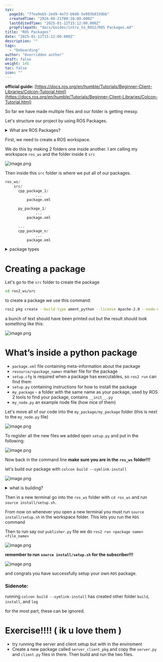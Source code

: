 ```yaml
---
sys:
  pageId: "7fea9eb5-2ed9-4e73-b6d6-5e093b833dbb"
  createdTime: "2024-08-21T00:28:00.000Z"
  lastEditedTime: "2025-01-12T15:12:00.000Z"
  propFilepath: "docs/Guides/intro_to_ROS2/ROS Packages.md"
title: "ROS Packages"
date: "2025-01-12T15:12:00.000Z"
description: ""
tags:
  - "Onboarding"
author: "Overridden author"
draft: false
weight: 145
toc: false
icon: ""
---
```


**official guide:** [https://docs.ros.org/en/humble/Tutorials/Beginner-Client-Libraries/Colcon-Tutorial.html](https://docs.ros.org/en/humble/Tutorials/Beginner-Client-Libraries/Colcon-Tutorial.html)

So far we have made multiple files and our folder is getting messy.

Let's structure our project by using ROS Packages.

<details>

<summary>What are ROS Packages?</summary>

ROS Packages are, as the name implies, packages of code that are highly sharable between ROS developers.

They consist of a folder, `package.xml` file, and source code

```python
      cpp_package_1/
		      ... imagine much code files here ..
          package.xml
```

</details>

First, we need to create a ROS workspace.

We do this by making 2 folders one inside another. I am calling my workspace `ros_ws` and the folder inside it `src`

![image.png](https://prod-files-secure.s3.us-west-2.amazonaws.com/d518164a-d88e-44d1-a4ee-3adb3bd8bce0/70706947-fd18-4537-a67b-e12946812d31/image.png?X-Amz-Algorithm=AWS4-HMAC-SHA256&X-Amz-Content-Sha256=UNSIGNED-PAYLOAD&X-Amz-Credential=ASIAZI2LB4662NZZCI4F%2F20250504%2Fus-west-2%2Fs3%2Faws4_request&X-Amz-Date=20250504T181006Z&X-Amz-Expires=3600&X-Amz-Security-Token=IQoJb3JpZ2luX2VjEHEaCXVzLXdlc3QtMiJFMEMCHyUTCgLlKGWAfvLC9yGHa8JLs9IYx9iYczUz7fufrTwCIAfxj38ndKcfpUjQdDw8lvucno%2BnzlwKUeQ424LHAWOoKv8DCBoQABoMNjM3NDIzMTgzODA1IgxT5ZhzXBcja%2F3S4SQq3AN9mrHmzm86Vgt99cw61OKZspGIYv5%2B35LfXOTnLORiRVmKrWYKV0t5kl%2F3h3mDPJ47yYAw4lLtkVttkkEKxLBbKWdH99pTY%2F3ZH0pQBZ5Z9h0QOMa0INiWosG8qo%2FcECpJwyioSpcEkN0ZxDJcfEjQjBH6uaQTpvxaeUoB4Ig9nqVO1xrG10qeBw2bNXAQt4i6%2FJGCxQ6p73EEduGpEoXfo0E76%2FFacVdDsDWQEtLYAL4qN3JTTqVC9Pw2ECxnC7%2B29PLgtbLBH5CyQNgfxAABZI%2BB30ykTJfpeHUpqs6eUXR49W3ucEKyk7grB%2FueXNN9ns2GitAVqgLfqj38JyKXYGcFrwvA%2BsT4XQ54UdD6jaSk3LqDuMbpt0EDFhlV9G6ECLxCAAQ78yQ4LGeh3hBEMebHZePSkRTpqnlTTHwqxTq%2Fab1fz0YMqvEg5rnDqP5j666yrOy1QLapzFw1RkW6tshovvnwpSp8oGYwymQaAfX7d3xJ6mcdMDRpMWA0gKRN%2Fncywj1G%2BpQl8VNCCRgIkNdmdrFIBmk6tiD969TwADnvLdg%2BAQiZnpcVu%2F%2BZ7tdpfWWJCBqzlToDorsGTvlZHuXryCq99aQq3OyWHTXLBn6VzXHjwPtV3OD8STCqu97ABjqnAbGZCyPUJR7bdqScDI%2FlXYS1WsXISYz94m6zA9PGvN7YzF%2BuWDXVNJZCvkRoimFNx%2BMi7Snxmmsk%2BDclu3fwsyVeEXre%2BgRVf8sV05H1YlNSNkkxqYmU09E2Nal4zdVFSHKSH6o%2B%2BW2dVuK43qxf8kIiyva0F6VFeYZFY1uKnCiQgnbvHmgj5IGY01%2Bg0a2ZrcZTpFJ1NqFhItvmwyzSBzJqDj0pah5N&X-Amz-Signature=4fb0d3c2de8b95dda136fdce699a2c5ea81c4f96d7a6d27ffc3f8ffd820a3cb1&X-Amz-SignedHeaders=host&x-id=GetObject)

Then inside this `src` folder is where we put all of our packages.

```python
ros_ws/
    src/
      cpp_package_1/
		      ...
          package.xml

      py_package_1/
		      ...
          package.xml

      ...
      cpp_package_n/
		      ...
          package.xml

```

<details>

<summary>package types</summary>

packages can be either `C++` or python.

the intern file structure is different for each but for this guide we will stick to creating python packages

</details>

# Creating a package

Let's go to the `src` folder to create the package

```bash
cd ros2_ws/src
```

to create a package we use this command:

```bash
ros2 pkg create --build-type ament_python --license Apache-2.0 --node-name my_node my_package
```

a bunch of text should have been printed out but the result should look something like this:

![image.png](https://prod-files-secure.s3.us-west-2.amazonaws.com/d518164a-d88e-44d1-a4ee-3adb3bd8bce0/e6cf1e3f-8512-4a3e-b131-079f800bf3e8/image.png?X-Amz-Algorithm=AWS4-HMAC-SHA256&X-Amz-Content-Sha256=UNSIGNED-PAYLOAD&X-Amz-Credential=ASIAZI2LB4662NZZCI4F%2F20250504%2Fus-west-2%2Fs3%2Faws4_request&X-Amz-Date=20250504T181006Z&X-Amz-Expires=3600&X-Amz-Security-Token=IQoJb3JpZ2luX2VjEHEaCXVzLXdlc3QtMiJFMEMCHyUTCgLlKGWAfvLC9yGHa8JLs9IYx9iYczUz7fufrTwCIAfxj38ndKcfpUjQdDw8lvucno%2BnzlwKUeQ424LHAWOoKv8DCBoQABoMNjM3NDIzMTgzODA1IgxT5ZhzXBcja%2F3S4SQq3AN9mrHmzm86Vgt99cw61OKZspGIYv5%2B35LfXOTnLORiRVmKrWYKV0t5kl%2F3h3mDPJ47yYAw4lLtkVttkkEKxLBbKWdH99pTY%2F3ZH0pQBZ5Z9h0QOMa0INiWosG8qo%2FcECpJwyioSpcEkN0ZxDJcfEjQjBH6uaQTpvxaeUoB4Ig9nqVO1xrG10qeBw2bNXAQt4i6%2FJGCxQ6p73EEduGpEoXfo0E76%2FFacVdDsDWQEtLYAL4qN3JTTqVC9Pw2ECxnC7%2B29PLgtbLBH5CyQNgfxAABZI%2BB30ykTJfpeHUpqs6eUXR49W3ucEKyk7grB%2FueXNN9ns2GitAVqgLfqj38JyKXYGcFrwvA%2BsT4XQ54UdD6jaSk3LqDuMbpt0EDFhlV9G6ECLxCAAQ78yQ4LGeh3hBEMebHZePSkRTpqnlTTHwqxTq%2Fab1fz0YMqvEg5rnDqP5j666yrOy1QLapzFw1RkW6tshovvnwpSp8oGYwymQaAfX7d3xJ6mcdMDRpMWA0gKRN%2Fncywj1G%2BpQl8VNCCRgIkNdmdrFIBmk6tiD969TwADnvLdg%2BAQiZnpcVu%2F%2BZ7tdpfWWJCBqzlToDorsGTvlZHuXryCq99aQq3OyWHTXLBn6VzXHjwPtV3OD8STCqu97ABjqnAbGZCyPUJR7bdqScDI%2FlXYS1WsXISYz94m6zA9PGvN7YzF%2BuWDXVNJZCvkRoimFNx%2BMi7Snxmmsk%2BDclu3fwsyVeEXre%2BgRVf8sV05H1YlNSNkkxqYmU09E2Nal4zdVFSHKSH6o%2B%2BW2dVuK43qxf8kIiyva0F6VFeYZFY1uKnCiQgnbvHmgj5IGY01%2Bg0a2ZrcZTpFJ1NqFhItvmwyzSBzJqDj0pah5N&X-Amz-Signature=a12a56011f3ea6c798f95cc3c2b7b22696f9b1c9bc234b39cead7dd05e672eaa&X-Amz-SignedHeaders=host&x-id=GetObject)

# What’s inside a python package

- `package.xml` file containing meta-information about the package
- `resource/<package_name>` marker file for the package
- `setup.cfg` is required when a package has executables, so `ros2 run` can find them
- `setup.py` containing instructions for how to install the package
- `my_package` - a folder with the same name as your package, used by ROS 2 tools to find your package, contains `__init__.py`
- `my_node.py` an example node file (how nice of them)

Let's move all of our code into the `my_package/my_package` folder (this is next to the `my_node.py` file)

![image.png](https://prod-files-secure.s3.us-west-2.amazonaws.com/d518164a-d88e-44d1-a4ee-3adb3bd8bce0/9ce58f11-0da9-4d3e-b86d-506a9685d378/image.png?X-Amz-Algorithm=AWS4-HMAC-SHA256&X-Amz-Content-Sha256=UNSIGNED-PAYLOAD&X-Amz-Credential=ASIAZI2LB4662NZZCI4F%2F20250504%2Fus-west-2%2Fs3%2Faws4_request&X-Amz-Date=20250504T181006Z&X-Amz-Expires=3600&X-Amz-Security-Token=IQoJb3JpZ2luX2VjEHEaCXVzLXdlc3QtMiJFMEMCHyUTCgLlKGWAfvLC9yGHa8JLs9IYx9iYczUz7fufrTwCIAfxj38ndKcfpUjQdDw8lvucno%2BnzlwKUeQ424LHAWOoKv8DCBoQABoMNjM3NDIzMTgzODA1IgxT5ZhzXBcja%2F3S4SQq3AN9mrHmzm86Vgt99cw61OKZspGIYv5%2B35LfXOTnLORiRVmKrWYKV0t5kl%2F3h3mDPJ47yYAw4lLtkVttkkEKxLBbKWdH99pTY%2F3ZH0pQBZ5Z9h0QOMa0INiWosG8qo%2FcECpJwyioSpcEkN0ZxDJcfEjQjBH6uaQTpvxaeUoB4Ig9nqVO1xrG10qeBw2bNXAQt4i6%2FJGCxQ6p73EEduGpEoXfo0E76%2FFacVdDsDWQEtLYAL4qN3JTTqVC9Pw2ECxnC7%2B29PLgtbLBH5CyQNgfxAABZI%2BB30ykTJfpeHUpqs6eUXR49W3ucEKyk7grB%2FueXNN9ns2GitAVqgLfqj38JyKXYGcFrwvA%2BsT4XQ54UdD6jaSk3LqDuMbpt0EDFhlV9G6ECLxCAAQ78yQ4LGeh3hBEMebHZePSkRTpqnlTTHwqxTq%2Fab1fz0YMqvEg5rnDqP5j666yrOy1QLapzFw1RkW6tshovvnwpSp8oGYwymQaAfX7d3xJ6mcdMDRpMWA0gKRN%2Fncywj1G%2BpQl8VNCCRgIkNdmdrFIBmk6tiD969TwADnvLdg%2BAQiZnpcVu%2F%2BZ7tdpfWWJCBqzlToDorsGTvlZHuXryCq99aQq3OyWHTXLBn6VzXHjwPtV3OD8STCqu97ABjqnAbGZCyPUJR7bdqScDI%2FlXYS1WsXISYz94m6zA9PGvN7YzF%2BuWDXVNJZCvkRoimFNx%2BMi7Snxmmsk%2BDclu3fwsyVeEXre%2BgRVf8sV05H1YlNSNkkxqYmU09E2Nal4zdVFSHKSH6o%2B%2BW2dVuK43qxf8kIiyva0F6VFeYZFY1uKnCiQgnbvHmgj5IGY01%2Bg0a2ZrcZTpFJ1NqFhItvmwyzSBzJqDj0pah5N&X-Amz-Signature=1a8138391a6737ff87219de633079180c50057fd7aaceec82f0e2a02f97ed169&X-Amz-SignedHeaders=host&x-id=GetObject)

To register all the new files we added open `setup.py` and put in the following:

![image.png](https://prod-files-secure.s3.us-west-2.amazonaws.com/d518164a-d88e-44d1-a4ee-3adb3bd8bce0/1cd7c262-4cae-4496-9d75-c178537d24a2/image.png?X-Amz-Algorithm=AWS4-HMAC-SHA256&X-Amz-Content-Sha256=UNSIGNED-PAYLOAD&X-Amz-Credential=ASIAZI2LB4662NZZCI4F%2F20250504%2Fus-west-2%2Fs3%2Faws4_request&X-Amz-Date=20250504T181006Z&X-Amz-Expires=3600&X-Amz-Security-Token=IQoJb3JpZ2luX2VjEHEaCXVzLXdlc3QtMiJFMEMCHyUTCgLlKGWAfvLC9yGHa8JLs9IYx9iYczUz7fufrTwCIAfxj38ndKcfpUjQdDw8lvucno%2BnzlwKUeQ424LHAWOoKv8DCBoQABoMNjM3NDIzMTgzODA1IgxT5ZhzXBcja%2F3S4SQq3AN9mrHmzm86Vgt99cw61OKZspGIYv5%2B35LfXOTnLORiRVmKrWYKV0t5kl%2F3h3mDPJ47yYAw4lLtkVttkkEKxLBbKWdH99pTY%2F3ZH0pQBZ5Z9h0QOMa0INiWosG8qo%2FcECpJwyioSpcEkN0ZxDJcfEjQjBH6uaQTpvxaeUoB4Ig9nqVO1xrG10qeBw2bNXAQt4i6%2FJGCxQ6p73EEduGpEoXfo0E76%2FFacVdDsDWQEtLYAL4qN3JTTqVC9Pw2ECxnC7%2B29PLgtbLBH5CyQNgfxAABZI%2BB30ykTJfpeHUpqs6eUXR49W3ucEKyk7grB%2FueXNN9ns2GitAVqgLfqj38JyKXYGcFrwvA%2BsT4XQ54UdD6jaSk3LqDuMbpt0EDFhlV9G6ECLxCAAQ78yQ4LGeh3hBEMebHZePSkRTpqnlTTHwqxTq%2Fab1fz0YMqvEg5rnDqP5j666yrOy1QLapzFw1RkW6tshovvnwpSp8oGYwymQaAfX7d3xJ6mcdMDRpMWA0gKRN%2Fncywj1G%2BpQl8VNCCRgIkNdmdrFIBmk6tiD969TwADnvLdg%2BAQiZnpcVu%2F%2BZ7tdpfWWJCBqzlToDorsGTvlZHuXryCq99aQq3OyWHTXLBn6VzXHjwPtV3OD8STCqu97ABjqnAbGZCyPUJR7bdqScDI%2FlXYS1WsXISYz94m6zA9PGvN7YzF%2BuWDXVNJZCvkRoimFNx%2BMi7Snxmmsk%2BDclu3fwsyVeEXre%2BgRVf8sV05H1YlNSNkkxqYmU09E2Nal4zdVFSHKSH6o%2B%2BW2dVuK43qxf8kIiyva0F6VFeYZFY1uKnCiQgnbvHmgj5IGY01%2Bg0a2ZrcZTpFJ1NqFhItvmwyzSBzJqDj0pah5N&X-Amz-Signature=48b2bee6294b9a1e87ad49ba78895525c93fb3ff4b166581f7bea0d503b2002b&X-Amz-SignedHeaders=host&x-id=GetObject)

Now back in the command line **make sure you are in the** **`ros_ws`** **folder!!!**

let's build our package with `colcon build --symlink-install`

![image.png](https://prod-files-secure.s3.us-west-2.amazonaws.com/d518164a-d88e-44d1-a4ee-3adb3bd8bce0/2f2a0d27-b173-48fd-b189-5f5c0ce65619/image.png?X-Amz-Algorithm=AWS4-HMAC-SHA256&X-Amz-Content-Sha256=UNSIGNED-PAYLOAD&X-Amz-Credential=ASIAZI2LB4662NZZCI4F%2F20250504%2Fus-west-2%2Fs3%2Faws4_request&X-Amz-Date=20250504T181006Z&X-Amz-Expires=3600&X-Amz-Security-Token=IQoJb3JpZ2luX2VjEHEaCXVzLXdlc3QtMiJFMEMCHyUTCgLlKGWAfvLC9yGHa8JLs9IYx9iYczUz7fufrTwCIAfxj38ndKcfpUjQdDw8lvucno%2BnzlwKUeQ424LHAWOoKv8DCBoQABoMNjM3NDIzMTgzODA1IgxT5ZhzXBcja%2F3S4SQq3AN9mrHmzm86Vgt99cw61OKZspGIYv5%2B35LfXOTnLORiRVmKrWYKV0t5kl%2F3h3mDPJ47yYAw4lLtkVttkkEKxLBbKWdH99pTY%2F3ZH0pQBZ5Z9h0QOMa0INiWosG8qo%2FcECpJwyioSpcEkN0ZxDJcfEjQjBH6uaQTpvxaeUoB4Ig9nqVO1xrG10qeBw2bNXAQt4i6%2FJGCxQ6p73EEduGpEoXfo0E76%2FFacVdDsDWQEtLYAL4qN3JTTqVC9Pw2ECxnC7%2B29PLgtbLBH5CyQNgfxAABZI%2BB30ykTJfpeHUpqs6eUXR49W3ucEKyk7grB%2FueXNN9ns2GitAVqgLfqj38JyKXYGcFrwvA%2BsT4XQ54UdD6jaSk3LqDuMbpt0EDFhlV9G6ECLxCAAQ78yQ4LGeh3hBEMebHZePSkRTpqnlTTHwqxTq%2Fab1fz0YMqvEg5rnDqP5j666yrOy1QLapzFw1RkW6tshovvnwpSp8oGYwymQaAfX7d3xJ6mcdMDRpMWA0gKRN%2Fncywj1G%2BpQl8VNCCRgIkNdmdrFIBmk6tiD969TwADnvLdg%2BAQiZnpcVu%2F%2BZ7tdpfWWJCBqzlToDorsGTvlZHuXryCq99aQq3OyWHTXLBn6VzXHjwPtV3OD8STCqu97ABjqnAbGZCyPUJR7bdqScDI%2FlXYS1WsXISYz94m6zA9PGvN7YzF%2BuWDXVNJZCvkRoimFNx%2BMi7Snxmmsk%2BDclu3fwsyVeEXre%2BgRVf8sV05H1YlNSNkkxqYmU09E2Nal4zdVFSHKSH6o%2B%2BW2dVuK43qxf8kIiyva0F6VFeYZFY1uKnCiQgnbvHmgj5IGY01%2Bg0a2ZrcZTpFJ1NqFhItvmwyzSBzJqDj0pah5N&X-Amz-Signature=9ba773b5b93b735aa865a4161be04146fbc8345d6866d3438913e906001114ce&X-Amz-SignedHeaders=host&x-id=GetObject)

<details>

<summary>what is building?</summary>

if you are a CS major at Rose-Hulman you will learn the answer to this in CSSE132

but TLDR; is it combines all the code files into one program that can be run easily 

</details>

Then in a new terminal go into the `ros_ws` folder with `cd ros_ws` and run `source install/setup.sh`. 

From now on whenever you open a new terminal you must run `source install/setup.sh` in the workspace folder. This lets you run the `ROS` command

Then to run say our `publisher.py` file we do `ros2 run <package name> <file_name>`

![image.png](https://prod-files-secure.s3.us-west-2.amazonaws.com/d518164a-d88e-44d1-a4ee-3adb3bd8bce0/4f4b1219-3a44-4632-aa0a-ce3471699f59/image.png?X-Amz-Algorithm=AWS4-HMAC-SHA256&X-Amz-Content-Sha256=UNSIGNED-PAYLOAD&X-Amz-Credential=ASIAZI2LB4662NZZCI4F%2F20250504%2Fus-west-2%2Fs3%2Faws4_request&X-Amz-Date=20250504T181006Z&X-Amz-Expires=3600&X-Amz-Security-Token=IQoJb3JpZ2luX2VjEHEaCXVzLXdlc3QtMiJFMEMCHyUTCgLlKGWAfvLC9yGHa8JLs9IYx9iYczUz7fufrTwCIAfxj38ndKcfpUjQdDw8lvucno%2BnzlwKUeQ424LHAWOoKv8DCBoQABoMNjM3NDIzMTgzODA1IgxT5ZhzXBcja%2F3S4SQq3AN9mrHmzm86Vgt99cw61OKZspGIYv5%2B35LfXOTnLORiRVmKrWYKV0t5kl%2F3h3mDPJ47yYAw4lLtkVttkkEKxLBbKWdH99pTY%2F3ZH0pQBZ5Z9h0QOMa0INiWosG8qo%2FcECpJwyioSpcEkN0ZxDJcfEjQjBH6uaQTpvxaeUoB4Ig9nqVO1xrG10qeBw2bNXAQt4i6%2FJGCxQ6p73EEduGpEoXfo0E76%2FFacVdDsDWQEtLYAL4qN3JTTqVC9Pw2ECxnC7%2B29PLgtbLBH5CyQNgfxAABZI%2BB30ykTJfpeHUpqs6eUXR49W3ucEKyk7grB%2FueXNN9ns2GitAVqgLfqj38JyKXYGcFrwvA%2BsT4XQ54UdD6jaSk3LqDuMbpt0EDFhlV9G6ECLxCAAQ78yQ4LGeh3hBEMebHZePSkRTpqnlTTHwqxTq%2Fab1fz0YMqvEg5rnDqP5j666yrOy1QLapzFw1RkW6tshovvnwpSp8oGYwymQaAfX7d3xJ6mcdMDRpMWA0gKRN%2Fncywj1G%2BpQl8VNCCRgIkNdmdrFIBmk6tiD969TwADnvLdg%2BAQiZnpcVu%2F%2BZ7tdpfWWJCBqzlToDorsGTvlZHuXryCq99aQq3OyWHTXLBn6VzXHjwPtV3OD8STCqu97ABjqnAbGZCyPUJR7bdqScDI%2FlXYS1WsXISYz94m6zA9PGvN7YzF%2BuWDXVNJZCvkRoimFNx%2BMi7Snxmmsk%2BDclu3fwsyVeEXre%2BgRVf8sV05H1YlNSNkkxqYmU09E2Nal4zdVFSHKSH6o%2B%2BW2dVuK43qxf8kIiyva0F6VFeYZFY1uKnCiQgnbvHmgj5IGY01%2Bg0a2ZrcZTpFJ1NqFhItvmwyzSBzJqDj0pah5N&X-Amz-Signature=b7ce4bf8d616f192f42ad68f5dd3bb4cc400cde52ec399f53d1dff5328439caf&X-Amz-SignedHeaders=host&x-id=GetObject)

**remember to run** **`source install/setup.sh`** **for the subscriber!!!**

![image.png](https://prod-files-secure.s3.us-west-2.amazonaws.com/d518164a-d88e-44d1-a4ee-3adb3bd8bce0/02121119-dad4-49ec-8356-c956108b4243/image.png?X-Amz-Algorithm=AWS4-HMAC-SHA256&X-Amz-Content-Sha256=UNSIGNED-PAYLOAD&X-Amz-Credential=ASIAZI2LB4662NZZCI4F%2F20250504%2Fus-west-2%2Fs3%2Faws4_request&X-Amz-Date=20250504T181006Z&X-Amz-Expires=3600&X-Amz-Security-Token=IQoJb3JpZ2luX2VjEHEaCXVzLXdlc3QtMiJFMEMCHyUTCgLlKGWAfvLC9yGHa8JLs9IYx9iYczUz7fufrTwCIAfxj38ndKcfpUjQdDw8lvucno%2BnzlwKUeQ424LHAWOoKv8DCBoQABoMNjM3NDIzMTgzODA1IgxT5ZhzXBcja%2F3S4SQq3AN9mrHmzm86Vgt99cw61OKZspGIYv5%2B35LfXOTnLORiRVmKrWYKV0t5kl%2F3h3mDPJ47yYAw4lLtkVttkkEKxLBbKWdH99pTY%2F3ZH0pQBZ5Z9h0QOMa0INiWosG8qo%2FcECpJwyioSpcEkN0ZxDJcfEjQjBH6uaQTpvxaeUoB4Ig9nqVO1xrG10qeBw2bNXAQt4i6%2FJGCxQ6p73EEduGpEoXfo0E76%2FFacVdDsDWQEtLYAL4qN3JTTqVC9Pw2ECxnC7%2B29PLgtbLBH5CyQNgfxAABZI%2BB30ykTJfpeHUpqs6eUXR49W3ucEKyk7grB%2FueXNN9ns2GitAVqgLfqj38JyKXYGcFrwvA%2BsT4XQ54UdD6jaSk3LqDuMbpt0EDFhlV9G6ECLxCAAQ78yQ4LGeh3hBEMebHZePSkRTpqnlTTHwqxTq%2Fab1fz0YMqvEg5rnDqP5j666yrOy1QLapzFw1RkW6tshovvnwpSp8oGYwymQaAfX7d3xJ6mcdMDRpMWA0gKRN%2Fncywj1G%2BpQl8VNCCRgIkNdmdrFIBmk6tiD969TwADnvLdg%2BAQiZnpcVu%2F%2BZ7tdpfWWJCBqzlToDorsGTvlZHuXryCq99aQq3OyWHTXLBn6VzXHjwPtV3OD8STCqu97ABjqnAbGZCyPUJR7bdqScDI%2FlXYS1WsXISYz94m6zA9PGvN7YzF%2BuWDXVNJZCvkRoimFNx%2BMi7Snxmmsk%2BDclu3fwsyVeEXre%2BgRVf8sV05H1YlNSNkkxqYmU09E2Nal4zdVFSHKSH6o%2B%2BW2dVuK43qxf8kIiyva0F6VFeYZFY1uKnCiQgnbvHmgj5IGY01%2Bg0a2ZrcZTpFJ1NqFhItvmwyzSBzJqDj0pah5N&X-Amz-Signature=5f3ac12e100dd24ecadac146b5eeb5c4fb31549f2305ee84cf535e822e9e3f09&X-Amz-SignedHeaders=host&x-id=GetObject)

and congrats you have successfully setup your own `ROS` package.

### Sidenote:

running `colcon build --symlink-install` has created other folder `build`, `install`, and `log`

for the most part, these can be ignored.

# Exercise!!!! ( ik u love them )

- try running the server and client setup but with in the enviroment
- Create a new package called `server_client_pkg` and copy the `server.py` and `client.py` files in there. Then build and run the two files.

